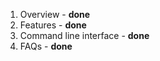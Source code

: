 1. Overview - **done**
2. Features - **done**
3. Command line interface - **done**
4. FAQs - **done**